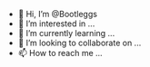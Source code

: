 - 👋 Hi, I’m @Bootleggs
- 👀 I’m interested in ...
- 🌱 I’m currently learning ...
- 💞️ I’m looking to collaborate on ...
- 📫 How to reach me ...

<!---
Bootleggs/Bootleggs is a ✨ special ✨ repository because its `README.md` (this file) appears on your GitHub profile.
You can click the Preview link to take a look at your changes.
--->
